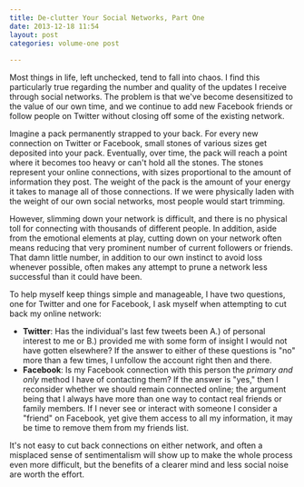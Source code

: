 ```yaml
---
title: De-clutter Your Social Networks, Part One
date: 2013-12-18 11:54
layout: post
categories: volume-one post
 
---
```



Most things in life, left unchecked, tend to fall into chaos. I find this particularly true regarding the number and quality of the updates I receive through social networks.  The problem is that we've become desensitized to the value of our own time, and we continue to add new Facebook friends or follow people on Twitter without closing off some of the existing network.

Imagine a pack permanently strapped to your back. For every new connection on Twitter or Facebook, small stones of various sizes get deposited into your pack. Eventually, over time, the pack will reach a point where it becomes too heavy or can't hold all the stones. The stones represent your online connections, with sizes proportional to the amount of information they post. The weight of the pack is the amount of your energy it takes to manage all of those connections. If we were physically laden with the weight of our own social networks, most people would start trimming.

However, slimming down your network is difficult, and there is no physical toll for connecting with thousands of different people. In addition, aside from the emotional elements at play, cutting down on your network often means reducing that very prominent number of current followers or friends. That damn little number, in addition to our own instinct to avoid loss whenever possible, often makes any attempt to prune a network less successful than it could have been.

To help myself keep things simple and manageable, I have two questions, one for Twitter and one for Facebook, I ask myself when attempting to cut back my online network:

- **Twitter**: Has the individual's last few tweets been A.) of personal interest to me or B.) provided me with some form of insight I would not have gotten elsewhere? If the answer to either of these questions is "no" more than a few times, I unfollow the account right then and there.
- **Facebook**: Is my Facebook connection with this person the *primary and only* method I have of contacting them? If the answer is "yes," then I reconsider whether we should remain connected online; the argument being that I always have more than one way to contact real friends or family members. If I never see or interact with someone I consider a "friend" on Facebook, yet give them access to all my information, it may be time to remove them from my friends list.

It's not easy to cut back connections on either network, and often a misplaced sense of sentimentalism will show up to make the whole process even more difficult, but the benefits of a clearer mind and less social noise are worth the effort.

